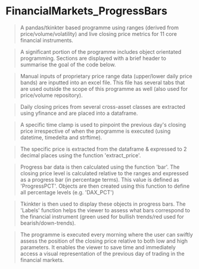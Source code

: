 # FinancialMarkets_ProgressBars

> A pandas/tkinkter based programme using ranges (derived from price/volume/volatility) and live closing price metrics for 11 core financial instruments.

> A significant portion of the programme includes object orientated programming. Sections are displayed with a brief header to summarise the goal of the code below.

> Manual inputs of proprietary price range data (upper/lower daily price bands) are inputted into an excel file. This file has several tabs that are used outside the scope of this programme as well (also used for price/volume repository).

> Daily closing prices from several cross-asset classes are extracted using yfinance and are placed into a dataframe. 

> A specific time clamp is used to pinpoint the previous day's closing price irrespective of when the programme is executed (using datetime, timedelta and strftime).

> The specific price is extracted from the dataframe & expressed to 2 decimal places using the function 'extract_price'.

> Progress bar data is then calculated using the function 'bar'. The closing price level is calculated relative to the ranges and expressed as a progress bar (in percentage terms). This value is defined as 'ProgressPCT'. Objects are then created using this function to define all percentage levels (e.g. 'DAX_PCT')

> Tkinkter is then used to display these objects in progress bars. The 'Labels' function helps the viewer to assess what bars correspond to the financial instrument (green used for bullish trends/red used for bearish/down-trends).

> The programme is executed every morning where the user can swiftly assess the position of the closing price relative to both low and high parameters. It enables the viewer to save time and immediately access a visual representation of the previous day of trading in the financial markets.
